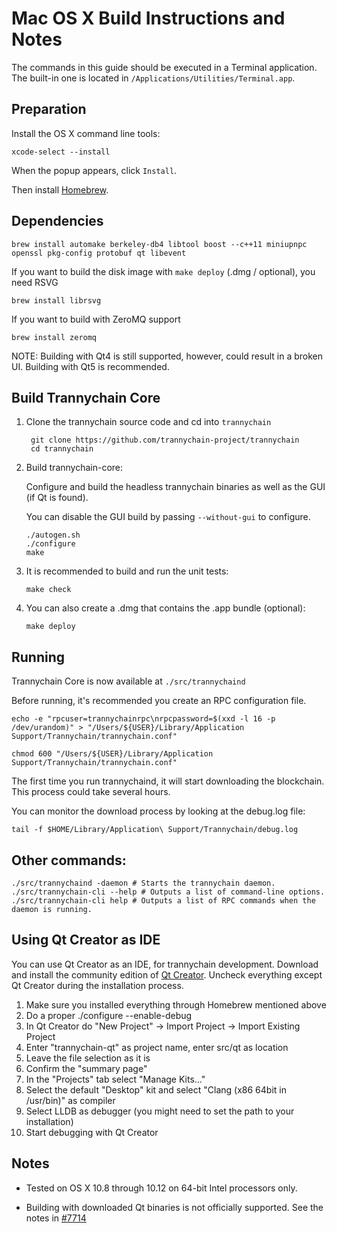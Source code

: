 Mac OS X Build Instructions and Notes
====================================
The commands in this guide should be executed in a Terminal application.
The built-in one is located in `/Applications/Utilities/Terminal.app`.

Preparation
-----------
Install the OS X command line tools:

`xcode-select --install`

When the popup appears, click `Install`.

Then install [Homebrew](https://brew.sh).

Dependencies
----------------------

    brew install automake berkeley-db4 libtool boost --c++11 miniupnpc openssl pkg-config protobuf qt libevent

If you want to build the disk image with `make deploy` (.dmg / optional), you need RSVG

    brew install librsvg

If you want to build with ZeroMQ support
    
    brew install zeromq

NOTE: Building with Qt4 is still supported, however, could result in a broken UI. Building with Qt5 is recommended.

Build Trannychain Core
------------------------

1. Clone the trannychain source code and cd into `trannychain`

        git clone https://github.com/trannychain-project/trannychain
        cd trannychain

2.  Build trannychain-core:

    Configure and build the headless trannychain binaries as well as the GUI (if Qt is found).

    You can disable the GUI build by passing `--without-gui` to configure.

        ./autogen.sh
        ./configure
        make

3.  It is recommended to build and run the unit tests:

        make check

4.  You can also create a .dmg that contains the .app bundle (optional):

        make deploy

Running
-------

Trannychain Core is now available at `./src/trannychaind`

Before running, it's recommended you create an RPC configuration file.

    echo -e "rpcuser=trannychainrpc\nrpcpassword=$(xxd -l 16 -p /dev/urandom)" > "/Users/${USER}/Library/Application Support/Trannychain/trannychain.conf"

    chmod 600 "/Users/${USER}/Library/Application Support/Trannychain/trannychain.conf"

The first time you run trannychaind, it will start downloading the blockchain. This process could take several hours.

You can monitor the download process by looking at the debug.log file:

    tail -f $HOME/Library/Application\ Support/Trannychain/debug.log

Other commands:
-------

    ./src/trannychaind -daemon # Starts the trannychain daemon.
    ./src/trannychain-cli --help # Outputs a list of command-line options.
    ./src/trannychain-cli help # Outputs a list of RPC commands when the daemon is running.

Using Qt Creator as IDE
------------------------
You can use Qt Creator as an IDE, for trannychain development.
Download and install the community edition of [Qt Creator](https://www.qt.io/download/).
Uncheck everything except Qt Creator during the installation process.

1. Make sure you installed everything through Homebrew mentioned above
2. Do a proper ./configure --enable-debug
3. In Qt Creator do "New Project" -> Import Project -> Import Existing Project
4. Enter "trannychain-qt" as project name, enter src/qt as location
5. Leave the file selection as it is
6. Confirm the "summary page"
7. In the "Projects" tab select "Manage Kits..."
8. Select the default "Desktop" kit and select "Clang (x86 64bit in /usr/bin)" as compiler
9. Select LLDB as debugger (you might need to set the path to your installation)
10. Start debugging with Qt Creator

Notes
-----

* Tested on OS X 10.8 through 10.12 on 64-bit Intel processors only.

* Building with downloaded Qt binaries is not officially supported. See the notes in [#7714](https://github.com/bitcoin/bitcoin/issues/7714)
